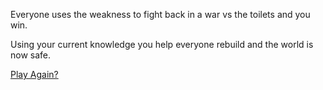 Everyone uses the weakness to fight back in a war vs the toilets and you win.


Using your current knowledge you help everyone rebuild and the world is now safe.



[Play Again?](../README.md)
